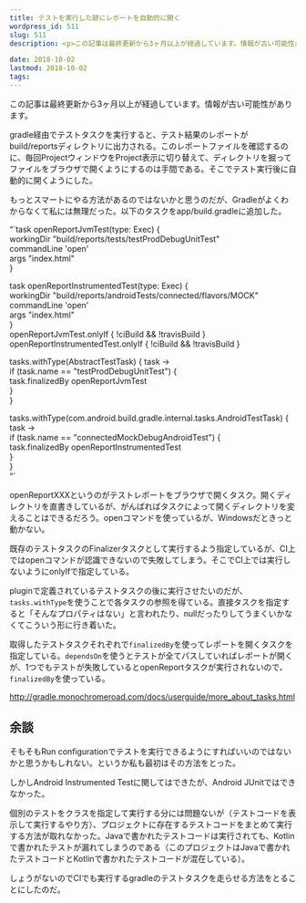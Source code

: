 ```yaml
---
title: テストを実行した跡にレポートを自動的に開く
wordpress_id: 511
slug: 511
description: <p>この記事は最終更新から3ヶ月以上が経過しています。情報が古い可能性があります。gradle経由でテストタスクを実行すると、テスト結果のレポートがbuild/reportsディレクトリに出力される。このレポートファイルを確 [&hellip;]</p>

date: 2018-10-02
lastmod: 2018-10-02
tags: 
---
```


<div id="wppda_alert">この記事は最終更新から3ヶ月以上が経過しています。情報が古い可能性があります。</div><p>gradle経由でテストタスクを実行すると、テスト結果のレポートがbuild/reportsディレクトリに出力される。このレポートファイルを確認するのに、毎回ProjectウィンドウをProject表示に切り替えて、ディレクトリを掘ってファイルをブラウザで開くようにするのは手間である。そこでテスト実行後に自動的に開くようにした。</p>
<p>もっとスマートにやる方法があるのではないかと思うのだが、Gradleがよくわからなくて私には無理だった。以下のタスクをapp/build.gradleに追加した。</p>
<p>&#8220;`task openReportJvmTest(type: Exec) {<br />
    workingDir &quot;build/reports/tests/testProdDebugUnitTest&quot;<br />
    commandLine &#039;open&#039;<br />
    args &quot;index.html&quot;<br />
}</p>
<p>task openReportInstrumentedTest(type: Exec) {<br />
    workingDir &quot;build/reports/androidTests/connected/flavors/MOCK&quot;<br />
    commandLine &#039;open&#039;<br />
    args &quot;index.html&quot;<br />
}<br />
openReportJvmTest.onlyIf { !ciBuild &amp;&amp; !travisBuild }<br />
openReportInstrumentedTest.onlyIf { !ciBuild &amp;&amp; !travisBuild }</p>
<p>tasks.withType(AbstractTestTask) { task -&gt;<br />
    if (task.name == &quot;testProdDebugUnitTest&quot;) {<br />
        task.finalizedBy openReportJvmTest<br />
    }<br />
}</p>
<p>tasks.withType(com.android.build.gradle.internal.tasks.AndroidTestTask) { task -&gt;<br />
    if (task.name == &quot;connectedMockDebugAndroidTest&quot;) {<br />
        task.finalizedBy openReportInstrumentedTest<br />
    }<br />
}<br />
&#8220;`</p>
<p>openReportXXXというのがテストレポートをブラウザで開くタスク。開くディレクトリを直書きしているが、がんばればタスクによって開くディレクトリを変えることはできるだろう。openコマンドを使っているが、Windowsだときっと動かない。</p>
<p>既存のテストタスクのFinalizerタスクとして実行するよう指定しているが、CI上ではopenコマンドが認識できないので失敗してしまう。そこでCI上では実行しないようにonlyIfで指定している。</p>
<p>pluginで定義されているテストタスクの後に実行させたいのだが、<code>tasks.withType</code>を使うことで各タスクの参照を得ている。直接タスクを指定すると「そんなプロパティはない」と言われたり、nullだったりしてうまくいかなくてこういう形に行き着いた。</p>
<p>取得したテストタスクそれぞれで<code>finalizedBy</code>を使ってレポートを開くタスクを指定している。<code>dependsOn</code>を使うとテストが全てパスしていればレポートが開くが、1つでもテストが失敗しているとopenReportタスクが実行されないので、<code>finalizedBy</code>を使っている。</p>
<p><a href="http://gradle.monochromeroad.com/docs/userguide/more_about_tasks.html">http://gradle.monochromeroad.com/docs/userguide/more_about_tasks.html</a></p>
<h2>余談</h2>
<p>そもそもRun configurationでテストを実行できるようにすればいいのではないかと思うかもしれない。というか私も最初はその方法をとった。</p>
<p>しかしAndroid Instrumented Testに関してはできたが、Android JUnitではできなかった。</p>
<p>個別のテストをクラスを指定して実行する分には問題ないが（テストコードを表示して実行するやり方）、プロジェクトに存在するテストコードをまとめて実行する方法が取れなかった。Javaで書かれたテストコードは実行されても、Kotlinで書かれたテストが漏れてしまうのである（このプロジェクトはJavaで書かれたテストコードとKotlinで書かれたテストコードが混在している）。</p>
<p>しょうがないのでCIでも実行するgradleのテストタスクを走らせる方法をとることにしたのだ。</p>

  